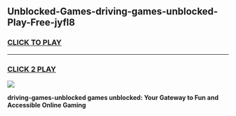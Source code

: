 
## Unblocked-Games-driving-games-unblocked-Play-Free-jyfl8
<h3>
<a href="https://premium76.site?title=driving-games-unblocked&ref=18A1">CLICK TO PLAY</a></h3>
<hr>

<h3>
<a href="https://premium76.site?title=driving-games-unblocked&ref=18A1">CLICK 2 PLAY</a>
  
</h3>

<a href="https://premium76.site?title=driving-games-unblocked&ref=18A1"><img src="https://clearcache.store/games.png"></a>


**driving-games-unblocked games unblocked: Your Gateway to Fun and Accessible Online Gaming**
